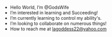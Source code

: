 -  Hello World, I’m @GodsWife
-  I’m interested in learning and Succeeding!
-  I’m currently learning to control my ability's.
-  I’m looking to collaborate on numerous things!
-  How to reach me at lagoddess22@yahoo.com

<!---
GodsWife/GodsWife is a ✨ special ✨ repository because its `README.md` (this file) appears on your GitHub profile.
You can click the Preview link to take a look at your changes.
--->
